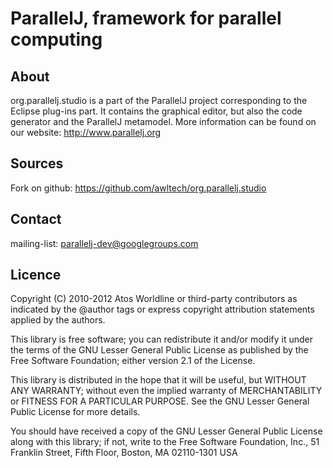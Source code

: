 ParallelJ, framework for parallel computing
===========================================

About
-----

org.parallelj.studio is a part of the ParallelJ project corresponding to the Eclipse plug-ins part.
It contains the graphical editor, but also the code generator and the ParallelJ metamodel.
More information can be found on our website: http://www.parallelj.org

Sources
-------

Fork on github: https://github.com/awltech/org.parallelj.studio

Contact
-------

mailing-list: parallelj-dev@googlegroups.com

Licence
-------

Copyright (C) 2010-2012 Atos Worldline or third-party contributors as
indicated by the @author tags or express copyright attribution
statements applied by the authors.

This library is free software; you can redistribute it and/or
modify it under the terms of the GNU Lesser General Public
License as published by the Free Software Foundation; either
version 2.1 of the License.

This library is distributed in the hope that it will be useful,
but WITHOUT ANY WARRANTY; without even the implied warranty of
MERCHANTABILITY or FITNESS FOR A PARTICULAR PURPOSE. See the GNU
Lesser General Public License for more details.

You should have received a copy of the GNU Lesser General Public
License along with this library; if not, write to the Free Software
Foundation, Inc., 51 Franklin Street, Fifth Floor, Boston, MA 02110-1301 USA
